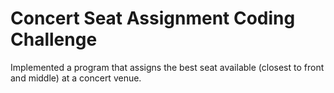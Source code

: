 # Concert Seat Assignment Coding Challenge

Implemented a program that assigns the best seat available (closest to front and middle) at a concert venue.
